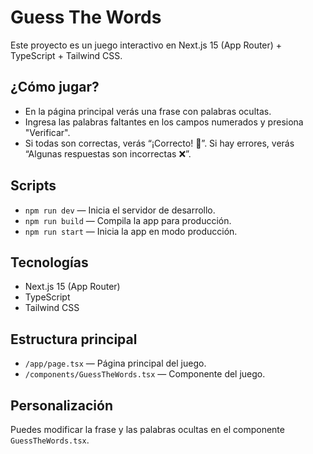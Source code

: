 # Guess The Words

Este proyecto es un juego interactivo en Next.js 15 (App Router) + TypeScript + Tailwind CSS.

## ¿Cómo jugar?
- En la página principal verás una frase con palabras ocultas.
- Ingresa las palabras faltantes en los campos numerados y presiona "Verificar".
- Si todas son correctas, verás “¡Correcto! 🎉”. Si hay errores, verás “Algunas respuestas son incorrectas ❌”.

## Scripts
- `npm run dev` — Inicia el servidor de desarrollo.
- `npm run build` — Compila la app para producción.
- `npm run start` — Inicia la app en modo producción.

## Tecnologías
- Next.js 15 (App Router)
- TypeScript
- Tailwind CSS

## Estructura principal
- `/app/page.tsx` — Página principal del juego.
- `/components/GuessTheWords.tsx` — Componente del juego.

## Personalización
Puedes modificar la frase y las palabras ocultas en el componente `GuessTheWords.tsx`.
